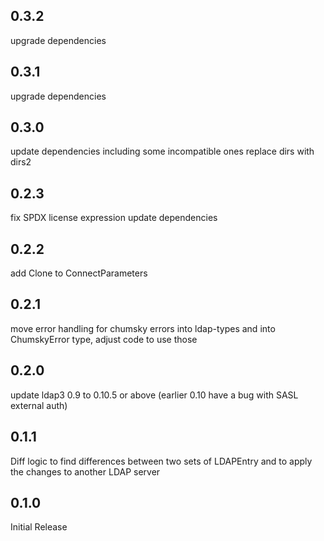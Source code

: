 ## 0.3.2

upgrade dependencies

## 0.3.1

upgrade dependencies

## 0.3.0

update dependencies including some incompatible ones
replace dirs with dirs2

## 0.2.3

fix SPDX license expression
update dependencies

## 0.2.2

add Clone to ConnectParameters

## 0.2.1

move error handling for chumsky errors into ldap-types and into ChumskyError type,
adjust code to use those

## 0.2.0

update ldap3 0.9 to 0.10.5 or above (earlier 0.10 have a bug with SASL external auth)

## 0.1.1

Diff logic to find differences between two sets of LDAPEntry and to apply the changes to another LDAP server

## 0.1.0

Initial Release
